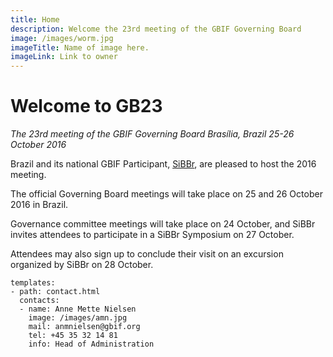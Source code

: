 ```yaml
---
title: Home
description: Welcome the 23rd meeting of the GBIF Governing Board 
image: /images/worm.jpg
imageTitle: Name of image here.
imageLink: Link to owner
---
```


# Welcome to GB23 

_The 23rd meeting of the GBIF Governing Board_
_Brasília, Brazil_
_25-26 October 2016_

Brazil and its national GBIF Participant, [SiBBr](http://www.sibbr.gov.br), are pleased to host the 2016 meeting. 

The official Governing Board meetings will take place on 25 and 26 October 2016 in Brazil. 

Governance committee meetings will take place on 24 October, and SiBBr invites attendees to participate in a SiBBr Symposium on 27 October. 

Attendees may also sign up to conclude their visit on an excursion organized by SiBBr on 28 October.


```styledYaml
templates:
- path: contact.html
  contacts:
  - name: Anne Mette Nielsen
    image: /images/amn.jpg
    mail: anmnielsen@gbif.org
    tel: +45 35 32 14 81
    info: Head of Administration
```
